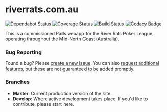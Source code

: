 # riverrats.com.au

[![Dependabot Status](https://api.dependabot.com/badges/status?host=github&repo=sean0x42/riverrats.com.au&identifier=126777895)](https://dependabot.com)
[![Coverage Status](https://coveralls.io/repos/github/sean0x42/riverrats.com.au/badge.svg?branch=master)](https://coveralls.io/github/sean0x42/riverrats.com.au?branch=master)
[![Build Status](https://travis-ci.com/sean0x42/riverrats.com.au.svg?token=y4PzktMpXpMzBmaZHNGq&branch=develop)](https://travis-ci.com/sean0x42/riverrats.com.au)
[![Codacy Badge](https://api.codacy.com/project/badge/Grade/a5bd9fd7908c4e838dd9824ed347b559)](https://www.codacy.com/app/sean_19/riverrats.com.au?utm_source=github.com&amp;utm_medium=referral&amp;utm_content=sean0x42/riverrats.com.au&amp;utm_campaign=Badge_Grade)  

This is a commissioned Rails webapp for the River Rats Poker League, operating
throughout the Mid-North Coast (Australia).

### Bug Reporting

Found a bug? Please [create a new issue](https://github.com/sean0x42/riverrats.com.au/issues/new?template=bug_report.md). You can also [request additional features](https://github.com/sean0x42/riverrats.com.au/issues/new?template=feature_request.md), but these are not guaranteed to be added promptly.

### Branches

 * **Master**: Current production version of the site.
 * **Develop**: Where active development takes place. If you'd like to contribute, please start here.
